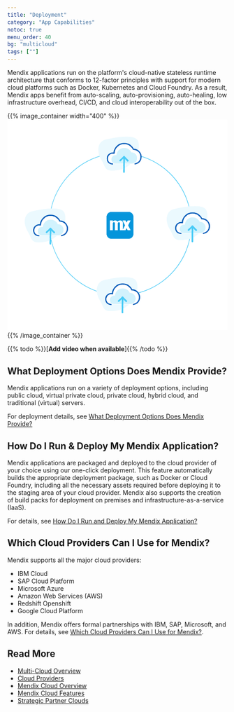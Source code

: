 ```yaml
---
title: "Deployment"
category: "App Capabilities"
notoc: true
menu_order: 40
bg: "multicloud"
tags: [""]
---
```


Mendix applications run on the platform's cloud-native stateless runtime architecture that conforms to 12-factor principles with support for modern cloud platforms such as Docker, Kubernetes and Cloud Foundry. As a result, Mendix apps benefit from auto-scaling, auto-provisioning, auto-healing, low infrastructure overhead, CI/CD, and cloud interoperability out of the box.

{{% image_container width="400" %}}
![](attachments/deployment-overview.png)
{{% /image_container %}}

{{% todo %}}[**Add video when available**]{{% /todo %}}

## What Deployment Options Does Mendix Provide?

Mendix applications run on a variety of deployment options, including public cloud, virtual private cloud, private cloud, hybrid cloud, and traditional (virtual) servers. 

For deployment details, see [What Deployment Options Does Mendix Provide?](multi-cloud-overview#deployment-options)

## How Do I Run & Deploy My Mendix Application?

Mendix applications are packaged and deployed to the cloud provider of your choice using our one-click deployment. This feature automatically builds the appropriate deployment package, such as Docker or Cloud Foundry, including all the necessary assets required before deploying it to the staging area of your cloud provider. Mendix also supports the creation of build packs for deployment on premises and infrastructure-as-a-service (IaaS).

For details, see [How Do I Run and Deploy My Mendix Application?](multi-cloud-overview#run-deploy)

## Which Cloud Providers Can I Use for Mendix?

Mendix supports all the major cloud providers:

* IBM Cloud 
* SAP Cloud Platform 
* Microsoft Azure
* Amazon Web Services (AWS)
* Redshift Openshift
* Google Cloud Platform

In addition, Mendix offers formal partnerships with IBM, SAP, Microsoft, and AWS. For details, see [Which Cloud Providers Can I Use for Mendix?](cloud-providers#which-cloud).

## Read More

* [Multi-Cloud Overview](multi-cloud-overview)
* [Cloud Providers](cloud-providers)
* [Mendix Cloud Overview](mendix-cloud-overview)
* [Mendix Cloud Features](mendix-cloud-features)
* [Strategic Partner Clouds](strategic-partner-cloud)
